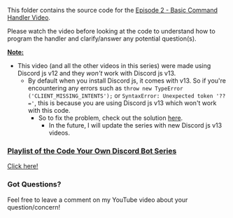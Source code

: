 This folder contains the source code for the [Episode 2 - Basic Command Handler Video](https://www.youtube.com/watch?v=WahNBX4LjpA&lc=UgwG0HnNSlA_zJ4DDc94AaABAg.9QeB-HAfO1-9U5aHhiS1zg).

Please watch the video before looking at the code to understand how to program the handler and clarify/answer any potential question(s).

<ins>**Note:** </ins>
  - This video (and all the other videos in this series) were made using Discord js v12 and they _won't_ work with Discord js v13. 
     - By default when you install Discord js, it comes with v13. So if you're encountering any errors such as `throw new TypeError ('CLIENT_MISSING_INTENTS');` or `SyntaxError: Unexpected token '??='`, this is because you are using Discord js v13 which won't work with this code.
        - So to fix the problem, check out the solution [here](https://github.com/jishk11/Tutorial-Bot-in-DiscordJS/tree/main/Episode%201%20-%20Basics).
          - In the future, I will update the series with new Discord js v13 videos.

 ###  <ins> Playlist of the Code Your Own Discord Bot Series </ins>
[Click here!](https://www.youtube.com/watch?v=8pbcFKzDgKY&list=PLApYoRlzhXgwc1nno3QzpUfUuS5xaid_K)

### Got Questions?
Feel free to leave a comment on my YouTube video about your question/concern!
